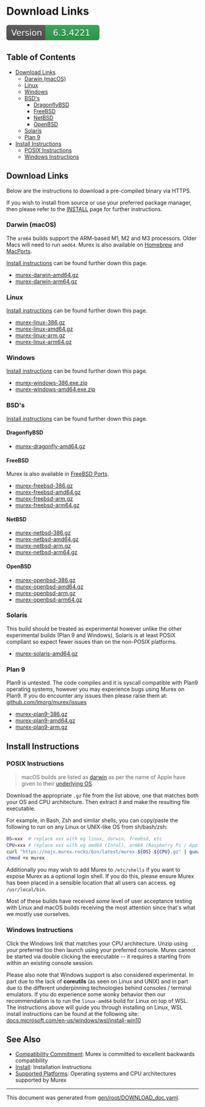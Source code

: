 
<h1>Download Links</h1>

[![Version](version.svg)](DOWNLOAD.md)

<h2>Table of Contents</h2>

<div id="toc">

- [Download Links](#download-links)
  - [Darwin (macOS)](#darwin-macos)
  - [Linux](#linux)
  - [Windows](#windows)
  - [BSD's](#bsds)
    - [DragonflyBSD](#dragonflybsd)
    - [FreeBSD](#freebsd)
    - [NetBSD](#netbsd)
    - [OpenBSD](#openbsd)
  - [Solaris](#solaris)
  - [Plan 9](#plan-9)
- [Install Instructions](#install-instructions)
  - [POSIX Instructions](#posix-instructions)
  - [Windows Instructions](#windows-instructions)

</div>

## Download Links

Below are the instructions to download a pre-compiled binary via HTTPS.

If you wish to install from source or use your preferred package manager, then
please refer to the [INSTALL](INSTALL.md)
page for further instructions.

### Darwin (macOS)

The `arm64` builds support the ARM-based M1, M2 and M3 processors. Older Macs
will need to run `amd64`. Murex is also available on [Homebrew](INSTALL.md#homebrew) and [MacPorts](INSTALL.md#macports).


[Install instructions](#posix-instructions) 
can be found further down this page.

* [murex-darwin-amd64.gz](https://nojs.murex.rocks/bin/latest/murex-darwin-amd64.gz)
* [murex-darwin-arm64.gz](https://nojs.murex.rocks/bin/latest/murex-darwin-amd64.gz)

### Linux

[Install instructions](#posix-instructions)
can be found further down this page.

* [murex-linux-386.gz](https://nojs.murex.rocks/bin/latest/murex-linux-386.gz)
* [murex-linux-amd64.gz](https://nojs.murex.rocks/bin/latest/murex-linux-amd64.gz)
* [murex-linux-arm.gz](https://nojs.murex.rocks/bin/latest/murex-linux-arm.gz)
* [murex-linux-arm64.gz](https://nojs.murex.rocks/bin/latest/murex-linux-arm64.gz)

### Windows

[Install instructions](#windows-instructions)
can be found further down this page.

* [murex-windows-386.exe.zip](https://nojs.murex.rocks/bin/latest/murex-windows-386.exe.zip)
* [murex-windows-amd64.exe.zip](https://nojs.murex.rocks/bin/latest/murex-windows-amd64.exe.zip)

### BSD's

[Install instructions](#posix-instructions)
can be found further down this page.

#### DragonflyBSD

* [murex-dragonfly-amd64.gz](https://nojs.murex.rocks/bin/latest/murex-dragonfly-amd64.gz)

#### FreeBSD

Murex is also available in [FreeBSD Ports](https://murex.rocks/INSTALL.html#freebsd-ports).

* [murex-freebsd-386.gz](https://nojs.murex.rocks/bin/latest/murex-freebsd-386.gz)
* [murex-freebsd-amd64.gz](https://nojs.murex.rocks/bin/latest/murex-freebsd-amd64.gz)
* [murex-freebsd-arm.gz](https://nojs.murex.rocks/bin/latest/murex-freebsd-arm.gz)
* [murex-freebsd-arm64.gz](https://nojs.murex.rocks/bin/latest/murex-freebsd-arm64.gz)

#### NetBSD

* [murex-netbsd-386.gz](https://nojs.murex.rocks/bin/latest/murex-netbsd-386.gz)
* [murex-netbsd-amd64.gz](https://nojs.murex.rocks/bin/latest/murex-netbsd-amd64.gz)
* [murex-netbsd-arm.gz](https://nojs.murex.rocks/bin/latest/murex-netbsd-arm.gz)
* [murex-netbsd-arm64.gz](https://nojs.murex.rocks/bin/latest/murex-netbsd-arm64.gz)

#### OpenBSD

* [murex-openbsd-386.gz](https://nojs.murex.rocks/bin/latest/murex-openbsd-386.gz)
* [murex-openbsd-amd64.gz](https://nojs.murex.rocks/bin/latest/murex-openbsd-amd64.gz)
* [murex-openbsd-arm.gz](https://nojs.murex.rocks/bin/latest/murex-openbsd-arm.gz)
* [murex-openbsd-arm64.gz](https://nojs.murex.rocks/bin/latest/murex-openbsd-arm64.gz)

### Solaris

This build should be treated as experimental however unlike the other
experimental builds (Plan 9 and Windows), Solaris is at least POSIX compliant
so expect fewer issues than on the non-POSIX platforms.

* [murex-solaris-amd64.gz](https://nojs.murex.rocks/bin/latest/murex-solaris-amd64.gz) 

### Plan 9

Plan9 is untested. The code compiles and it is syscall compatible with Plan9
operating systems, however you may experience bugs using Murex on Plan9. If
you do encounter any issues then please raise them at:
[github.com/lmorg/murex/issues](https://github.com/lmorg/murex/issues)

* [murex-plan9-386.gz](https://nojs.murex.rocks/bin/latest/murex-plan9-386.gz)
* [murex-plan9-amd64.gz](https://nojs.murex.rocks/bin/latest/murex-plan9-amd64.gz)
* [murex-plan9-arm.gz](https://nojs.murex.rocks/bin/latest/murex-plan9-arm.gz)

## Install Instructions

### POSIX Instructions

> macOS builds are listed as [darwin](https://en.wikipedia.org/wiki/Darwin_(operating_system))
> as per the name of Apple have given to their [underlying OS](https://en.wikipedia.org/wiki/MacOS#Architecture).

Download the appropriate `.gz` file from the list above, one that matches both
your OS and CPU architecture. Then extract it and make the resulting file
executable.

For example, in Bash, Zsh and similar shells, you can copy/paste the following
to run on any Linux or UNIX-like OS from sh/bash/zsh:


```sh
OS=xxx  # replace xxx with eg linux, darwin, freebsd, etc
CPU=xxx # replace xxx with eg amd64 (Intel), arm64 (Raspberry Pi / Apple Silicon)
curl "https://nojs.murex.rocks/bin/latest/murex-${OS}-${CPU}.gz" | gunzip > murex
chmod +x murex
```

Additionally you may wish to add Murex to `/etc/shells` if you want to expose
Murex as a optional login shell. If you do this, please ensure Murex has been
placed in a sensible location that all users can access. eg `/usr/local/bin`.

Most of these builds have received _some_ level of user acceptance testing with
Linux and macOS builds receiving the most attention since that's what we mostly
use ourselves.

### Windows Instructions

Click the Windows link that matches your CPU architecture. Unzip using your
preferred too then launch using your preferred console. Murex cannot be
started via double clicking the executable -- it requires a starting from
within an existing console session.

Please also note that Windows support is also considered experimental. In part
due to the lack of **coreutils** (as seen on Linux and UNIX) and in part due to
the different underpinning technologies behind consoles / terminal emulators.
If you do experience some wonky behavior then our recommendation is to run the
`linux-amd64` build for Linux on top of WSL. The instructions above will guide
you through installing on Linux, WSL install instructions can be found at the
following site: [docs.microsoft.com/en-us/windows/wsl/install-win10](https://docs.microsoft.com/en-us/windows/wsl/install-win10)

## See Also

* [Compatibility Commitment](/compatibility.md):
  Murex is committed to excellent backwards compatibility
* [Install](/INSTALL.md):
  Installation Instructions
* [Supported Platforms](docs//supported-platforms.md):
  Operating systems and CPU architectures supported by Murex

<hr/>

This document was generated from [gen/root/DOWNLOAD_doc.yaml](https://github.com/lmorg/murex/blob/master/gen/root/DOWNLOAD_doc.yaml).
